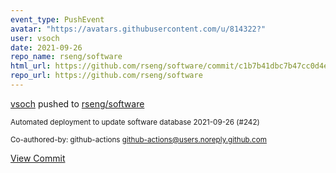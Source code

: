 ```yaml
---
event_type: PushEvent
avatar: "https://avatars.githubusercontent.com/u/814322?"
user: vsoch
date: 2021-09-26
repo_name: rseng/software
html_url: https://github.com/rseng/software/commit/c1b7b41dbc7b47cc0d4e49246b9cbf58d42c5355
repo_url: https://github.com/rseng/software
---
```


<a href='https://github.com/vsoch' target='_blank'>vsoch</a> pushed to <a href='https://github.com/rseng/software' target='_blank'>rseng/software</a>

<small>Automated deployment to update software database 2021-09-26 (#242)

Co-authored-by: github-actions <github-actions@users.noreply.github.com></small>

<a href='https://github.com/rseng/software/commit/c1b7b41dbc7b47cc0d4e49246b9cbf58d42c5355' target='_blank'>View Commit</a>